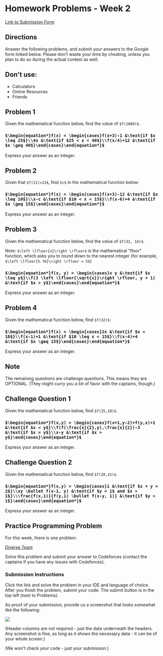 # Homework Problems - Week 2

[Link to Submission Form](https://forms.gle/g2q6DRWVhpuEQWvn8)

## Directions

Answer the following problems, and submit your answers to the Google form linked below. Please don’t waste your time by cheating, unless you plan to do so during the actual contest as well.

## Don't use:
- Calculators
- Online Resources
- Friends

## Problem 1
Given the mathematical function below, find the value of `$f(1600)$`.

### `$\begin{equation*}f(x) = \begin{cases}f(x+3)-1 &\text{if $x \leq 25$}\\4x &\text{if $25 < x < 40$}\\f(x/4)+12 &\text{if $x \geq 40$}\end{cases}\end{equation*}$`

Express your answer as an integer.
    
## Problem 2
Given that `$f(21)=13$`, find `$c$` in the mathematical function below:

### `$\begin{equation*}f(x) = \begin{cases}f(x+3)-12 &\text{if $x \leq 10$}\\x-c &\text{if $10 < x < 15$}\\f(x-6)+4 &\text{if $x \geq 15$}\end{cases}\end{equation*}$`

Express your answer as an integer.

## Problem 3
Given the mathematical function below, find the value of `$f(32, 14)$`.

Note: `$\left \lfloor{x}\right \rfloor$` is the mathematical "floor" function, which asks you to round down to the nearest integer (for example, `$\left \lfloor{5.76}\right \rfloor = 5$`)

### `$\begin{equation*}f(x, y) = \begin{cases}x y &\text{if $x \leq y$}\\f(3 \left \lfloor{\sqrt{x}}\right \rfloor, y + 1) &\text{if $x > y$}\end{cases}\end{equation*}$`

Express your answer as an integer.

## Problem 4
Given the mathematical function below, find `$f(32)$`:

### `$\begin{equation*}f(x) = \begin{cases}2x &\text{if $x < 10$}\\f(x-1)+1 &\text{if $10 \leq x < 15$}\\f(x-4)+4 &\text{if $x \geq 15$}\end{cases}\end{equation*}$`

Express your answer as an integer.

## Note

The remaining questions are challenge questions. This means they are OPTIONAL. (They might curry you a bit of favor with the captains, though.)

## Challenge Question 1
Given the mathematical function below, find `$f(15,18)$`.

### `$\begin{equation*}f(x,y) = \begin{cases}f(x+1,y-2)+f(y,x)+1 &\text{if $x < y$}\\f(f(\frac{x}{2},y),\frac{x}{2})-3 &\text{if $x = y$}\\x-y &\text{if $x > y$}\end{cases}\end{equation*}$`

Express your answer as an integer.

## Challenge Question 2
Given the mathematical function below, find `$f(20,15)$`.

### `$\begin{equation*}f(x,y) = \begin{cases}1 &\text{if $x + y = 2$}\\xy \bullet f(x-1, y) &\text{if $y = 1$ and $x > 1$}\\\frac{f(x,1)}{f(y,1) \bullet f(x-y, 1)} &\text{if $y > 1$}\end{cases}\end{equation*}$`

Express your answer as an integer.

## Practice Programming Problem
For this week, there is one problem:

[Diverse Team](https://codeforces.com/contest/988/problem/A)

Solve this problem and submit your answer to Codeforces (contact the captains if you have any issues with Codeforces).

### Submission Instructions

Click the link and solve the problem in your IDE and language of choice. After you finish the problem, submit your code.
The submit button is in the top left (next to Problems).

As proof of your submission, provide us a screenshot that looks somewhat like the following:

![](https://cdn.discordapp.com/attachments/755867961369165854/759560439607722015/unknown.png)

(Header columns are not required - just the data underneath the headers. Any screenshot is fine, as long as it shows
the necessary data - it can be of your whole screen.)

(We won't check your code - just your submission.)
